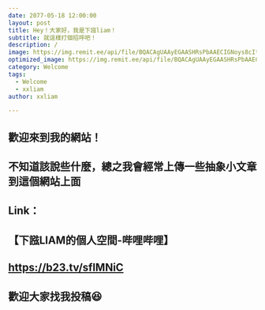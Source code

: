 ```yaml
---
date: 2077-05-18 12:00:00
layout: post
title: Hey！大家好，我是下誸liam！
subtitle: 就這樣打個招呼吧！
description: /
image: https://img.remit.ee/api/file/BQACAgUAAyEGAASHRsPbAAECIGNoys8cItqgZvDL4KSxcg9I0BIkywACaSEAAr4MUVZLgPbAbAsQ9zYE.jpeg
optimized_image: https://img.remit.ee/api/file/BQACAgUAAyEGAASHRsPbAAECIGNoys8cItqgZvDL4KSxcg9I0BIkywACaSEAAr4MUVZLgPbAbAsQ9zYE.jpeg
category: Welcome
tags:
  - Welcome
  - xxliam
author: xxliam

---
```


## 歡迎來到我的網站！  
## 不知道該說些什麼，總之我會經常上傳一些抽象小文章到這個網站上面  
## Link：  
## 【下誸LIAM的個人空間-哔哩哔哩】  
## **https://b23.tv/sfIMNiC**      
## 歡迎大家找我投稿😆
